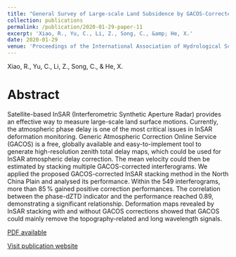 ```yaml
---
title: "General Survey of Large-scale Land Subsidence by GACOS-Corrected InSAR Stacking: Case Study in North China Plain"
collection: publications
permalink: /publication/2020-01-29-paper-11
excerpt: 'Xiao, R., Yu, C., Li, Z., Song, C., &amp; He, X.'
date: 2020-01-29
venue: 'Proceedings of the International Association of Hydrological Sciences'
---
```

Xiao, R., Yu, C., Li, Z., Song, C., &amp; He, X.

Abstract
=====
Satellite-based InSAR (Interferometric Synthetic Aperture Radar) provides an effective way to measure large-scale land surface motions. Currently, the atmospheric phase delay is one of the most critical issues in InSAR deformation monitoring. Generic Atmospheric Correction Online Service (GACOS) is a free, globally available and easy-to-implement tool to generate high-resolution zenith total delay maps, which could be used for InSAR atmospheric delay correction. The mean velocity could then be estimated by stacking multiple GACOS-corrected interferograms. We applied the proposed GACOS-corrected InSAR stacking method in the North China Plain and analysed its performance. Within the 549 interferograms, more than 85 % gained positive correction performances. The correlation between the phase-dZTD indicator and the performance reached 0.89, demonstrating a significant relationship. Deformation maps revealed by InSAR stacking with and without GACOS corrections showed that GACOS could mainly remove the topography-related and long wavelength signals.  
  
[PDF available](/files/paper11.pdf)  

[Visit publication website](https://doi.org/10.5194/piahs-382-213-2020)
